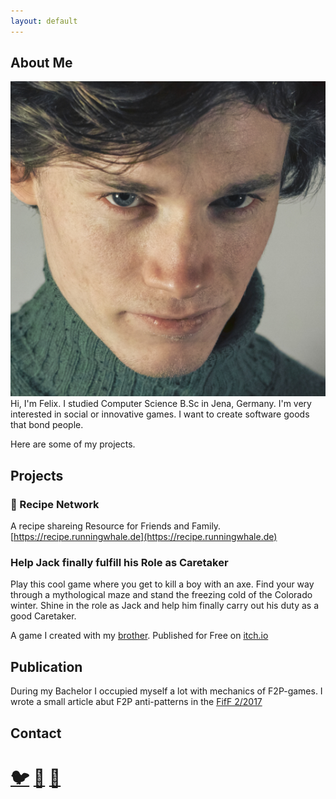 ```yaml
---
layout: default
---
```


## About Me
<img class="profile-picture" src="meevilquad.jpg">
Hi, I'm Felix. I studied Computer Science B.Sc in Jena, Germany. I'm very interested in social or innovative games. I want to create software goods that bond people.

Here are some of my projects.

## Projects

### 🌮 Recipe Network
A recipe shareing Resource for Friends and Family.<br>
[https://recipe.runningwhale.de](https://recipe.runningwhale.de) 

### Help Jack finally fulfill his Role as Caretaker
Play this cool game where you get to kill a boy with an axe. Find your way through a mythological maze and stand the freezing cold of the Colorado winter. Shine in the role as Jack and help him finally carry out his duty as a good Caretaker.

A game I created with my [brother](https://twitter.com/valentinbaral).
Published for Free on [itch.io](https://funwithaxes.itch.io/help-jack-finally-fulfill-his-role-as-caretaker) 

## Publication
During my Bachelor I occupied myself a lot with mechanics of F2P-games. I wrote a small article abut F2P anti-patterns in the [FifF 2/2017](https://www.fiff.de/publikationen/fiff-kommunikation/fk-2017/fk-2017-2)

## Contact
# [🐦](https://twitter.com/reiskeksultd) [🐙](https://github.com/thereiskeks) [👔](https://www.linkedin.com/in/felix-baral-a3453a146/)
